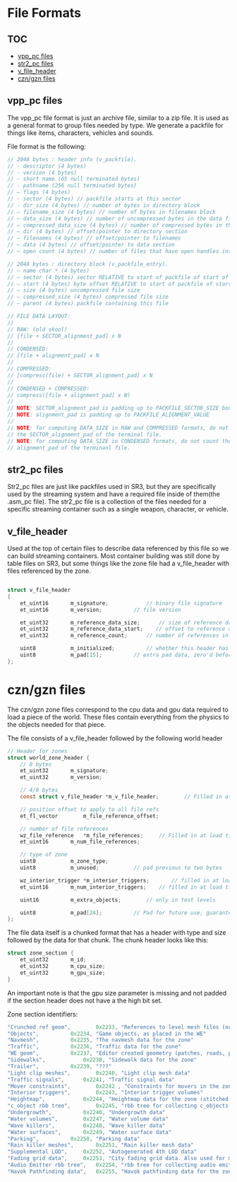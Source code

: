 # File Formats

## TOC
- [vpp_pc files](#vpp_pc-file)
- [str2_pc files](#str2_pc)
- [v\_file_header](#v_file_header)
- [czn/gzn files](#cnz_gzn)



## vpp_pc files

The vpp_pc file format is just an archive file, similar to a zip file. It is used as a general format to group files needed by type. We generate a packfile for things like items, characters, vehicles and sounds.

File format is the following:

```c
// 2048 bytes : header info (v_packfile).
// - descriptor (4 bytes)
// - version (4 bytes)
// - short name (65 null terminated bytes)
// - pathname (256 null terminated bytes)
// – flags (4 bytes)
// - sector (4 bytes) // packfile starts at this sector
// - dir_size (4 bytes) // number of bytes in directory block
// – filename_size (4 bytes) // number of bytes in filenames block
// – data_size (4 bytes) // number of uncompressed bytes in the data files
// – compressed_data_size (4 bytes) // number of compressed bytes in the data section
// – dir (4 bytes) // offset/pointer to directory section
// – filenames (4 bytes) // offset/pointer to filenames
// – data (4 bytes) // offset/pointer to data section
// – open count (4 bytes) // number of files that have open handles into this packfile(runtime data)

// 2048 bytes : directory block (v_packfile_entry).
// – name char * (4 bytes)
// – sector (4 bytes) sector RELATIVE to start of packfile of start of file
// – start (4 bytes) byte offset RELATIVE to start of packfile of start of file
// – size (4 bytes) uncompressed file size
// – compressed_size (4 bytes) compressed file size
// – parent (4 bytes) packfile containing this file

// FILE DATA LAYOUT:
//
// RAW: (old skool)
// [file + SECTOR_alignment_pad] x N
//
// CONDENSED:
// [file + alignment_pad] x N
//
// COMPRESSED:
// [compress(file) + SECTOR_alignment_pad] x N
//
// CONDENSED + COMPRESSED:
// compress([file + alignment_pad] x N)
//
// NOTE: SECTOR_alignment_pad is padding up to PACKFILE_SECTOR_SIZE boundary
// NOTE: alignment_pad is padding up to PACKFILE_ALIGNMENT_VALUE
//
// NOTE: for computing DATA_SIZE in RAW and COMPRESSED formats, do not count the
// the SECTOR_alignment_pad of the terminal file.
// NOTE: for computing DATA_SIZE in CONDENSED formats, do not count the the
// alignment_pad of the terminanl file.
```

## <a name="str2_pc" />str2_pc files 

Str2_pc files are just like packfiles used in SR3, but they are specifically used by the streaming system and have a required file inside of them(the .asm_pc file). The str2_pc file is a collection of the files needed for a specific streaming container such as a single weapon, character, or vehicle.

## <a name="v_file_header" />v\_file_header

Used at the top of certain files to describe data referenced by this file so we can build streaming containers. Most container building was still done by table files on SR3, but some things like the zone file had a v_file_header with files referenced by the zone.

```c 

struct v_file_header
{
	et_uint16		m_signature;			// binary file signature
	et_uint16		m_version;			// file version

	et_uint32		m_reference_data_size;		// size of reference data
	et_uint32		m_reference_data_start;    // offset to reference data
	et_uint32		m_reference_count;		// number of references in header

	uint8			m_initialized;			// whether this header has been initialized.
	uint8			m_pad[15];			// extra pad data, zero'd before write
}; 

```

# <a name="cnz_gzn" />czn/gzn files

The czn/gzn zone files correspond to the cpu data and gpu data required to load a piece of the world. These files contain everything from the physics to the objects needed for that piece.

The file consists of a v_file_header followed by the following world header

```c
// Header for zones
struct world_zone_header {
	// 8 bytes 
	et_uint32		m_signature;
	et_uint32		m_version;

	// 4/8 bytes
	const struct v_file_header *m_v_file_header;		// Filled in at load time

	// position offset to apply to all file refs
	et_fl_vector		m_file_reference_offset;

	// number of file references
	wz_file_reference	*m_file_references;		// Filled in at load time
	et_uint16		m_num_file_references;

	// type of zone
	uint8			m_zone_type;
	uint8			m_unused;			// pad previous to two bytes

	wz_interior_trigger	*m_interior_triggers;		// filled in at load time
	et_uint16		m_num_interior_triggers;	// filled in at load time

	uint16			m_extra_objects;		// only in test levels

	uint8			m_pad[24];			// Pad for future use, guaranteed to be zero'd
};
```

The file data itself is a chunked format that has a header with type and size followed by the data for that chunk. The chunk header looks like this:

```c
struct zone_section {
	et_uint32		m_id;
	et_uint32		m_cpu_size;
	et_uint32		m_gpu_size;
}
```
An important note is that the gpu size parameter is missing and not padded if the section header does not have a the high bit set.

Zone section identifiers:

```c
"Crunched ref geom",		0x2233,	"References to level mesh files (not the lmeshes themselves"
"Objects",			0x2234,	"Game objects, as placed in the WE"
"Navmesh",			0x2235,	"The navmesh data for the zone"
"Traffic",			0x2236,	"Traffic data for the zone"
"WE geom",			0x2237,	"Editor created geometry (patches, roads, path deform meshes"
"Sidewalks",			0x2238,	"Sidewalk data for the zone"
"Trailer",			0x2239,	"???"
"Light clip meshes",		0x2240, "Light clip mesh data"
"Traffic signals",		0x2241,	"Traffic signal data"
"Mover constraints",		0x2242 , "Constraints for movers in the zone"
"Interior triggers",		0x2243,	"Interior trigger volumes"
"Heightmap",			0x2244,	"Heightmap data for the zone (stitched into the larger world)"
"c_object rbb tree",		0x2245,	"rbb tree for collecting c_objects at runtime"
"Undergrowth",			0x2246,	"Undergrowth data"
"Water volumes",		0x2247,	"Water volume data"
"Wave killers",			0x2248,	"Wave killer data"
"Water surfaces",		0x2249,	"Water surface data"
"Parking",			0x2250,	"Parking data"
"Rain killer meshes",		0x2251,	"Rain killer mesh data"
"Supplemental LOD",		0x2252,	"Autogenerated 4th LOD data"
"Fading grid data",		0x2253,	"City fading grid data. Also used for mip streamer calculations"
"Audio Emitter rbb tree",	0x2254,	"rbb tree for collecting audio emitters at runtime"
"Havok Pathfinding data",	0x2255,	"Havok pathfinding data for the zone"
```